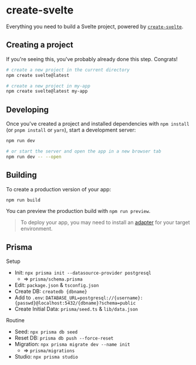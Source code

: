 # create-svelte

Everything you need to build a Svelte project, powered by [`create-svelte`](https://github.com/sveltejs/kit/tree/master/packages/create-svelte).

## Creating a project

If you're seeing this, you've probably already done this step. Congrats!

```bash
# create a new project in the current directory
npm create svelte@latest

# create a new project in my-app
npm create svelte@latest my-app
```

## Developing

Once you've created a project and installed dependencies with `npm install` (or `pnpm install` or `yarn`), start a development server:

```bash
npm run dev

# or start the server and open the app in a new browser tab
npm run dev -- --open
```

## Building

To create a production version of your app:

```bash
npm run build
```

You can preview the production build with `npm run preview`.

> To deploy your app, you may need to install an [adapter](https://kit.svelte.dev/docs/adapters) for your target environment.

## Prisma

Setup

- Init: `npx prisma init --datasource-provider postgresql`
  - => `prisma/schema.prisma`
- Edit: `package.json` & `tsconfig.json`
- Create DB: `createdb {dbname}`
- Add to `.env`: `DATABASE_URL=postgresql://{username}:{passwd}@localhost:5432/{dbname}?schema=public`
- Create Initial Data: `prisma/seed.ts` & `lib/data.json`

Routine
- Seed: `npx prisma db seed`
- Reset DB: `prisma db push --force-reset`
- Migration: `npx prisma migrate dev --name init`
  - => `prisma/migrations`
- Studio: `npx prisma studio`

